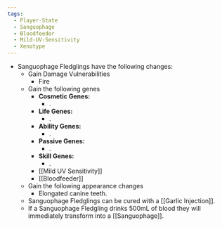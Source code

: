 ```yaml
---
tags:
  - Player-State
  - Sanguophage
  - Bloodfeeder
  - Mild-UV-Sensitivity
  - Xenotype
---
```

- Sanguophage Fledglings have the following changes:
	* Gain Damage Vulnerabilities
		* Fire
	*  Gain the following genes
		-  **Cosmetic Genes:**
			- .
		- **Life Genes:**
			- .
		- **Ability Genes:**
			- .
		- **Passive Genes:**
			- .
		- **Skill Genes:**
			- .
		* [[Mild UV Sensitivity]]
		* [[Bloodfeeder]]
	* Gain the following appearance changes
		* Elongated canine teeth.
	* Sanguophage Fledglings can be cured with a [[Garlic Injection]]. 
	* If a Sanguophage Fledgling drinks 500mL of blood they will immediately transform into a [[Sanguophage]].